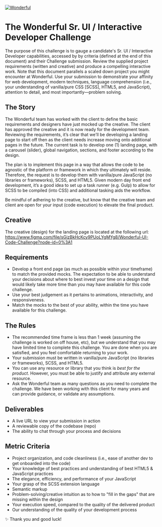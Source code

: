 [![Wonderful](https://wonderful.io/meta/wonderful_lettertype_tm_1000x287_4c5965-on-trans.svg)](https://wonderful.io)

# The Wonderful Sr. UI / Interactive Developer Challenge
The purpose of this challenge is to gauge a candidate's Sr. UI / Interactive Developer capabilities, accessed by by criteria (defined at the end of this document) and their Challenge submission. Review the supplied project requirements (written and creative) and produce a compelling interactive work. Note that this document parallels a scaled down project you might encounter at Wonderful. Use your submission to demonstrate your affinity for web development, modern techniques, language comprehension (i.e., your understanding of vanilla/pure CSS [SCSS], HTML5, and JavaScript), attention to detail, and most importantly—problem solving.

## The Story
The Wonderful team has worked with the client to define the basic requirements and designers have just mocked up the creative. The client has approved the creative and it is now ready for the development team. Reviewing the requirements, it’s clear that we'll be developing a landing page to start off then as the client needs increase moving onto additional pages in the future. The current task is to develop one (1) landing page, with a carousel (slider), global navigation, sections, and footer according to the design.

The plan is to implement this page in a way that allows the code to be agnostic of the platform or framework in which they ultimately will reside. Therefore, the request is to develop them with vanilla/pure JavaScript (no libraries or frameworks), SCSS, and HTML5. Given modern day front end development, it’s a good idea to set up a task runner (e.g. Gulp) to allow for SCSS to be compiled (into CSS) and additional tasking aids the workflow.

Be mindful of adhering to the creative, but know that the creative team and client are open for your input (code execution) to elevate the final product.

## Creative
The creative (design) for the landing page is located at the following url:
https://www.figma.com/file/sGizBkHcKcy9PUoLYgMYg8/Wonderful-UI-Code-Challenge?node-id=0%3A1

## Requirements
- Develop a front end page (as much as possible within your timeframe) to match the provided mocks. The expectation to be able to understand your decisions about where to best invest your time on a design that would likely take more time than you may have available for this code challenge.
- Use your best judgement as it pertains to animations, interactivity, and responsiveness.
- Match the mocks to the best of your ability, within the time you have available for this challenge.

## The Rules
- The recommended time frame is less than 1 week (assuming the challenge is worked on off house, etc), but we understand that you may have limited time to complete this challenge. You are done when you are satisfied, and you feel comfortable returning to your work.
- Your submission must be written in vanilla/pure JavaScript (no libraries or frameworks), SCSS, and HTML5.
- You can use any resource or library that you think is *best for the product*. However, you must be able to justify and attribute any external resource.
- Ask the Wonderful team as many questions as you need to complete the challenge. We have been working with this client for many years and can provide guidance, or validate any assumptions.

## Deliverables
- A live URL to view your submission in action
- A reviewable copy of the codebase (repo)
- The ability to chat through your process and decisions

## Metric Criteria
- Project organization, and code cleanliness (i.e., ease of another dev to get onboarded into the code)
- Your knowledge of best practices and understanding of best HTML5 & JavaScript practices
- The elegance, efficiency, and performance of your JavaScript
- Your grasp of the SCSS extension language
- Semantic markup
- Problem-solving/creative intuition as to how to "fill in the gaps" that are missing within the design
- Your execution speed, compared to the quality of the delivered product
- Our understanding of the quality of your development process

✨ Thank you and good luck!